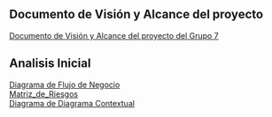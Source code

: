 ## Documento de Visión y Alcance del proyecto
[Documento de Visión y Alcance del proyecto del Grupo 7](https://github.com/user-attachments/files/19805795/DDS.GRUPO.7.VISION.Y.ALCANCE.DEL.PRODUCTO.pdf)

## Analisis Inicial
[Diagrama de Flujo de Negocio](./01%20-%20Analisis%20Inicial/1.1-Diagrama_de_flujo(v1.0).jpg)<br>
[Matriz_de_Riesgos](./01%20-%20Analisis%20Inicial/1.3-Matriz_de_Riesgos(v1.0).pdf)<br>
[Diagrama de Diagrama Contextual](./01%20-%20Analisis%20Inicial/1.2.1_diagrama_contextual(v1.0).png)<br>
